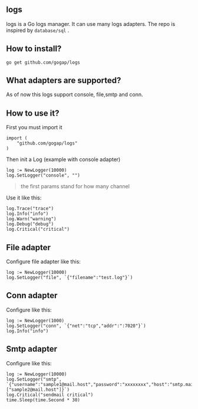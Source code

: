 ## logs
logs is a Go logs manager. It can use many logs adapters. The repo is inspired by `database/sql` .


## How to install?

	go get github.com/gogap/logs


## What adapters are supported?

As of now this logs support console, file,smtp and conn.


## How to use it?

First you must import it

	import (
		"github.com/gogap/logs"
	)

Then init a Log (example with console adapter)

	log := NewLogger(10000)
	log.SetLogger("console", "")	

> the first params stand for how many channel

Use it like this:	
	
	log.Trace("trace")
	log.Info("info")
	log.Warn("warning")
	log.Debug("debug")
	log.Critical("critical")


## File adapter

Configure file adapter like this:

	log := NewLogger(10000)
	log.SetLogger("file", `{"filename":"test.log"}`)


## Conn adapter

Configure like this:

	log := NewLogger(1000)
	log.SetLogger("conn", `{"net":"tcp","addr":":7020"}`)
	log.Info("info")


## Smtp adapter

Configure like this:

	log := NewLogger(10000)
	log.SetLogger("smtp", `{"username":"sample1@mail.host","password":"xxxxxxxx","host":"smtp.mail.host:port","sendTos":["sample2@mail.host"]}`)
	log.Critical("sendmail critical")
	time.Sleep(time.Second * 30)
